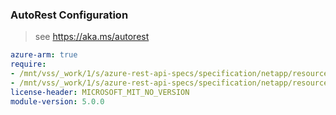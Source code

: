 ### AutoRest Configuration

> see https://aka.ms/autorest

``` yaml
azure-arm: true
require:
- /mnt/vss/_work/1/s/azure-rest-api-specs/specification/netapp/resource-manager/readme.md
- /mnt/vss/_work/1/s/azure-rest-api-specs/specification/netapp/resource-manager/readme.go.md
license-header: MICROSOFT_MIT_NO_VERSION
module-version: 5.0.0
```